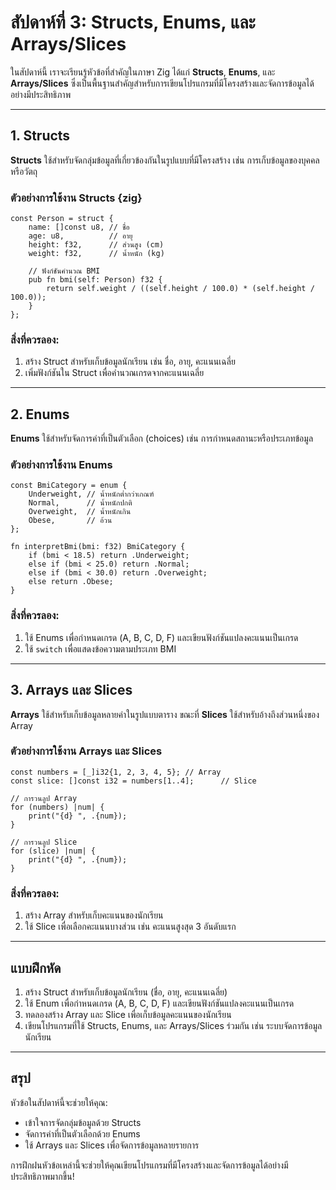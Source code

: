 
# สัปดาห์ที่ 3: Structs, Enums, และ Arrays/Slices

ในสัปดาห์นี้ เราจะเรียนรู้หัวข้อที่สำคัญในภาษา Zig ได้แก่ **Structs**, **Enums**, และ **Arrays/Slices** ซึ่งเป็นพื้นฐานสำคัญสำหรับการเขียนโปรแกรมที่มีโครงสร้างและจัดการข้อมูลได้อย่างมีประสิทธิภาพ

---

## 1. Structs

**Structs** ใช้สำหรับจัดกลุ่มข้อมูลที่เกี่ยวข้องกันในรูปแบบที่มีโครงสร้าง เช่น การเก็บข้อมูลของบุคคลหรือวัตถุ

### ตัวอย่างการใช้งาน Structs {zig}

```zig
const Person = struct {
    name: []const u8, // ชื่อ
    age: u8,          // อายุ
    height: f32,      // ส่วนสูง (cm)
    weight: f32,      // น้ำหนัก (kg)

    // ฟังก์ชันคำนวณ BMI
    pub fn bmi(self: Person) f32 {
        return self.weight / ((self.height / 100.0) * (self.height / 100.0));
    }
};
```

### สิ่งที่ควรลอง:

1. สร้าง Struct สำหรับเก็บข้อมูลนักเรียน เช่น ชื่อ, อายุ, คะแนนเฉลี่ย
2. เพิ่มฟังก์ชันใน Struct เพื่อคำนวณเกรดจากคะแนนเฉลี่ย

---

## 2. Enums

**Enums** ใช้สำหรับจัดการค่าที่เป็นตัวเลือก (choices) เช่น การกำหนดสถานะหรือประเภทข้อมูล

### ตัวอย่างการใช้งาน Enums

```zig
const BmiCategory = enum {
    Underweight, // น้ำหนักต่ำกว่าเกณฑ์
    Normal,      // น้ำหนักปกติ
    Overweight,  // น้ำหนักเกิน
    Obese,       // อ้วน
};

fn interpretBmi(bmi: f32) BmiCategory {
    if (bmi < 18.5) return .Underweight;
    else if (bmi < 25.0) return .Normal;
    else if (bmi < 30.0) return .Overweight;
    else return .Obese;
}
```

### สิ่งที่ควรลอง:

1. ใช้ Enums เพื่อกำหนดเกรด (A, B, C, D, F) และเขียนฟังก์ชันแปลงคะแนนเป็นเกรด
2. ใช้ `switch` เพื่อแสดงข้อความตามประเภท BMI

---

## 3. Arrays และ Slices

**Arrays** ใช้สำหรับเก็บข้อมูลหลายค่าในรูปแบบตาราง ขณะที่ **Slices** ใช้สำหรับอ้างถึงส่วนหนึ่งของ Array

### ตัวอย่างการใช้งาน Arrays และ Slices

```zig
const numbers = [_]i32{1, 2, 3, 4, 5}; // Array
const slice: []const i32 = numbers[1..4];      // Slice

// การวนลูป Array
for (numbers) |num| {
    print("{d} ", .{num});
}

// การวนลูป Slice
for (slice) |num| {
    print("{d} ", .{num});
}
```

### สิ่งที่ควรลอง:

1. สร้าง Array สำหรับเก็บคะแนนของนักเรียน
2. ใช้ Slice เพื่อเลือกคะแนนบางส่วน เช่น คะแนนสูงสุด 3 อันดับแรก

---

## แบบฝึกหัด

1. สร้าง Struct สำหรับเก็บข้อมูลนักเรียน (ชื่อ, อายุ, คะแนนเฉลี่ย)
2. ใช้ Enum เพื่อกำหนดเกรด (A, B, C, D, F) และเขียนฟังก์ชันแปลงคะแนนเป็นเกรด
3. ทดลองสร้าง Array และ Slice เพื่อเก็บข้อมูลคะแนนของนักเรียน
4. เขียนโปรแกรมที่ใช้ Structs, Enums, และ Arrays/Slices ร่วมกัน เช่น ระบบจัดการข้อมูลนักเรียน

---

## สรุป

หัวข้อในสัปดาห์นี้จะช่วยให้คุณ:

- เข้าใจการจัดกลุ่มข้อมูลด้วย Structs
- จัดการค่าที่เป็นตัวเลือกด้วย Enums
- ใช้ Arrays และ Slices เพื่อจัดการข้อมูลหลายรายการ

การฝึกฝนหัวข้อเหล่านี้จะช่วยให้คุณเขียนโปรแกรมที่มีโครงสร้างและจัดการข้อมูลได้อย่างมีประสิทธิภาพมากขึ้น!

```

```
